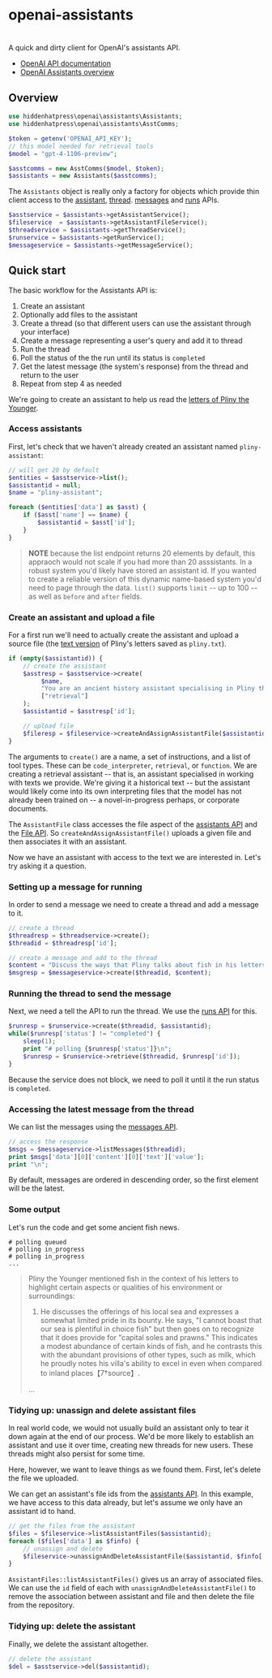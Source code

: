 # openai-assistants
#
A quick and dirty client for OpenAI's assistants API.

* [OpenAI API documentation](https://platform.openai.com/docs/api-reference/assistants)
* [OpenAI Assistants overview](https://platform.openai.com/docs/assistants/overview)

## Overview

```php
use hiddenhatpress\openai\assistants\Assistants;
use hiddenhatpress\openai\assistants\AsstComms;

$token = getenv('OPENAI_API_KEY');
// this model needed for retrieval tools
$model = "gpt-4-1106-preview";

$asstcomms = new AsstComms($model, $token);
$assistants = new Assistants($asstcomms);
```

The `Assistants` object is really only a factory for objects which provide thin client access to the [assistant](https://platform.openai.com/docs/api-reference/assistants), [thread](https://platform.openai.com/docs/api-reference/threads). [messages](https://platform.openai.com/docs/api-reference/messages) and [runs](https://platform.openai.com/docs/api-reference/runs) APIs.

```php
$asstservice = $assistants->getAssistantService();
$fileservice  = $assistants->getAssistantFileService();
$threadservice = $assistants->getThreadService();
$runservice = $assistants->getRunService();
$messageservice = $assistants->getMessageService();
```

## Quick start
The basic workflow for the Assistants API is:

1. Create an assistant
2. Optionally add files to the assistant
3. Create a thread (so that different users can use the assistant through your interface)
4. Create a message representing a user's query and add it to thread
5. Run the thread
6. Poll the status of the the run until its status is `completed`
7. Get the latest message (the system's response) from the thread and return to the user
8. Repeat from step 4 as needed

We're going to create an assistant to help us read the [letters of Pliny the Younger](https://www.gutenberg.org/ebooks/2811).

### Access assistants

First, let's check that we haven't already created an assistant named `pliny-assistant`:

```php
// will get 20 by default
$entities = $asstservice->list();
$assistantid = null;
$name = "pliny-assistant";

foreach ($entities['data'] as $asst) {
    if ($asst['name'] == $name) {
        $assistantid = $asst['id'];
    }
}
```

> **NOTE** because the list endpoint returns 20 elements by default, this appraoch would not scale if you had more than 20 asssistants. In a robust system you'd likely have stored an assistant id. If you wanted to create a reliable version of this dynamic name-based system you'd need to page through the data. `list()` supports `limit` -- up to 100 -- as well as `before` and `after` fields.

### Create an assistant and upload a file

For a first run we'll need to actually create the assistant and upload a source file (the [text version](https://www.gutenberg.org/ebooks/2811.txt.utf-8) of Pliny's letters saved as `pliny.txt`).

```php
if (empty($assistantid)) {
    // create the assistant
    $asstresp = $asstservice->create(
         $name,
         "You are an ancient history assistant specialising in Pliny the Younger",
         ["retrieval"] 
    );
    $assistantid = $asstresp['id'];

    // upload file
    $fileresp = $fileservice->createAndAssignAssistantFile($assistantid, "pliny.txt" );
}
```

The arguments to `create()` are a name, a set of instructions, and a list of tool types. These can be `code_interpreter`, `retrieval`, or `function`. We are creating a retrieval assistant -- that is, an assistant specialised in working with texts we provide. We're giving it a historical text -- but the assistant would likely come into its own interpreting files that the model has not already been trained on -- a novel-in-progress perhaps, or corporate documents.

The `AssistantFile` class accesses the file aspect of the [assistants API](https://platform.openai.com/docs/api-reference/assistants) and the [File API](https://platform.openai.com/docs/api-reference/files). So `createAndAssignAssistantFile()` uploads a given file and then associates it with an assistant.

Now we have an assistant with access to the text we are interested in. Let's try asking it a question.

### Setting up a message for running
In order to send a message we need to create a thread and add a message to it.

```php
// create a thread
$threadresp = $threadservice->create();   
$threadid = $threadresp['id'];

// create a message and add to the thread
$content = "Discuss the ways that Pliny talks about fish in his letters.";
$msgresp = $messageservice->create($threadid, $content);
```

### Running the thread to send the message 
Next, we need a tell the API to run the thread. We use the [runs API](https://platform.openai.com/docs/api-reference/runs) for this.

```php
$runresp = $runservice->create($threadid, $assistantid);
while($runresp['status'] != "completed") {
    sleep(1);
    print "# polling {$runresp['status']}\n";
    $runresp = $runservice->retrieve($threadid, $runresp['id']);
}
```

Because the service does not block, we need to poll it until it the run status is `completed`.

### Accessing the latest message from the thread
We can list the messages using the [messages API](https://platform.openai.com/docs/api-reference/messages).

```php
// access the response
$msgs = $messageservice->listMessages($threadid);
print $msgs['data'][0]['content'][0]['text']['value'];
print "\n";
```

By default, messages are ordered in descending order, so the first element will be the latest.

### Some output

Let's run the code and get some ancient fish news.

```
# polling queued
# polling in_progress
# polling in_progress
...
```
> Pliny the Younger mentioned fish in the context of his letters to highlight certain aspects or qualities of his environment or surroundings:
>
>1. He discusses the offerings of his local sea and expresses a somewhat limited pride in its bounty. He says, "I cannot boast that our sea is plentiful in choice fish" but then goes on to recognize that it does provide for "capital soles and prawns." This indicates a modest abundance of certain kinds of fish, and he contrasts this with the abundant provisions of other types, such as milk, which he proudly notes his villa's ability to excel in even when compared to inland places【7†source】.
>
>...

### Tidying up: unassign and delete assistant files
In real world code, we would not usually build an assistant only to tear it down again at the end of our process. We'd be more likely to establish an assistant and use it over time, creating new threads for new users. These threads might also persist for some time.

Here, however, we want to leave things as we found them. First, let's delete the file we uploaded.

We can get an assistant's file ids from the [assistants API](https://platform.openai.com/docs/api-reference/assistants). In this example, we have access to this data already, but let's assume we only have an assistant id to hand.

```php
// get the files from the assistant
$files = $fileservice->listAssistantFiles($assistantid);
foreach ($files['data'] as $finfo) {
    // unassign and delete
    $fileservice->unassignAndDeleteAssistantFile($assistantid, $finfo['id']);
}
```
`AssistantFiles::listAssistantFiles()` gives us an array of associated files. We can use the `id` field of each with `unassignAndDeleteAssistantFile()` to remove the association between assistant and file and then delete the file from the repository.

### Tidying up: delete the assistant
Finally, we delete the assistant altogether.

```php
// delete the assistant
$del = $asstservice->del($assistantid);
```
